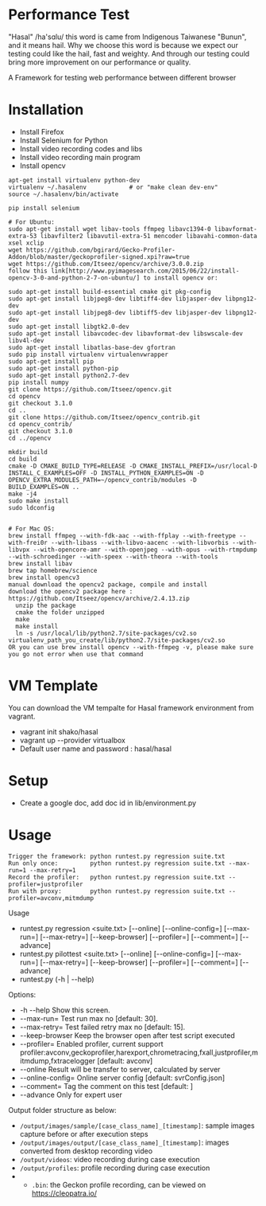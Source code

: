 Performance Test 
===========================
"Hasal" /ha'sɑlu/ this word is came from Indigenous Taiwanese "Bunun", and it means hail. Why we choose this word is because we expect our testing could like the hail, fast and weighty. And through our testing could bring more improvement on our performance or quality.

A Framework for testing web performance between different browser

# Installation
* Install Firefox
* Install Selenium for Python
* Install video recording codes and libs
* Install video recording main program
* Install opencv

```
apt-get install virtualenv python-dev
virtualenv ~/.hasalenv            # or "make clean dev-env"
source ~/.hasalenv/bin/activate

pip install selenium

# For Ubuntu:
sudo apt-get install wget libav-tools ffmpeg libavc1394-0 libavformat-extra-53 libavfilter2 libavutil-extra-51 mencoder libavahi-common-data xsel xclip
wget https://github.com/bgirard/Gecko-Profiler-Addon/blob/master/geckoprofiler-signed.xpi?raw=true
wget https://github.com/Itseez/opencv/archive/3.0.0.zip
follow this link[http://www.pyimagesearch.com/2015/06/22/install-opencv-3-0-and-python-2-7-on-ubuntu/] to install opencv or:

sudo apt-get install build-essential cmake git pkg-config
sudo apt-get install libjpeg8-dev libtiff4-dev libjasper-dev libpng12-dev
sudo apt-get install libjpeg8-dev libtiff5-dev libjasper-dev libpng12-dev
sudo apt-get install libgtk2.0-dev
sudo apt-get install libavcodec-dev libavformat-dev libswscale-dev libv4l-dev
sudo apt-get install libatlas-base-dev gfortran
sudo pip install virtualenv virtualenvwrapper
sudo apt-get install pip
sudo apt-get install python-pip
sudo apt-get install python2.7-dev
pip install numpy
git clone https://github.com/Itseez/opencv.git
cd opencv
git checkout 3.1.0
cd ..
git clone https://github.com/Itseez/opencv_contrib.git
cd opencv_contrib/
git checkout 3.1.0
cd ../opencv

mkdir build
cd build
cmake -D CMAKE_BUILD_TYPE=RELEASE -D CMAKE_INSTALL_PREFIX=/usr/local-D INSTALL_C_EXAMPLES=OFF -D INSTALL_PYTHON_EXAMPLES=ON -D OPENCV_EXTRA_MODULES_PATH=~/opencv_contrib/modules -D BUILD_EXAMPLES=ON ..
make -j4
sudo make install
sudo ldconfig


# For Mac OS:
brew install ffmpeg --with-fdk-aac --with-ffplay --with-freetype --with-frei0r --with-libass --with-libvo-aacenc --with-libvorbis --with-libvpx --with-opencore-amr --with-openjpeg --with-opus --with-rtmpdump --with-schroedinger --with-speex --with-theora --with-tools
brew install libav
brew tap homebrew/science
brew install opencv3
manual download the opencv2 package, compile and install
download the opencv2 package here : https://github.com/Itseez/opencv/archive/2.4.13.zip
  unzip the package 
  cmake the folder unzipped 
  make
  make install
  ln -s /usr/local/lib/python2.7/site-packages/cv2.so virtualenv_path_you_create/lib/python2.7/site-packages/cv2.so
OR you can use brew install opencv --with-ffmpeg -v, please make sure you go not error when use that command

```

# VM Template
You can download the VM tempalte for Hasal framework environment from vagrant.
* vagrant init shako/hasal
* vagrant up --provider virtualbox
* Default user name and password : hasal/hasal

# Setup
* Create a google doc, add doc id in lib/environment.py

# Usage

```
Trigger the framework: python runtest.py regression suite.txt
Run only once:         python runtest.py regression suite.txt --max-run=1 --max-retry=1
Record the profiler:   python runtest.py regression suite.txt --profiler=justprofiler
Run with proxy:        python runtest.py regression suite.txt --profiler=avconv,mitmdump

```
Usage
* runtest.py regression <suite.txt> [--online] [--online-config=<str>] [--max-run=<int>] [--max-retry=<int>] [--keep-browser] [--profiler=<str>] [--comment=<str>] [--advance]
* runtest.py pilottest <suite.txt> [--online] [--online-config=<str>] [--max-run=<int>] [--max-retry=<int>] [--keep-browser] [--profiler=<str>] [--comment=<str>] [--advance]
* runtest.py (-h | --help)

Options:
*  -h --help                 Show this screen.
*  --max-run=<int>           Test run max no [default: 30].
*  --max-retry=<int>         Test failed retry max no [default: 15].
*  --keep-browser            Keep the browser open after test script executed
*  --profiler=<str>          Enabled profiler, current support profiler:avconv,geckoprofiler,harexport,chrometracing,fxall,justprofiler,mitmdump,fxtracelogger [default: avconv]
*  --online                  Result will be transfer to server, calculated by server
*  --online-config=<str>     Online server config [default: svrConfig.json]
*  --comment=<str>           Tag the comment on this test [default: <today>]
*  --advance                 Only for expert user

Output folder structure as below:
* `/output/images/sample/[case_class_name]_[timestamp]`: sample images capture before or after execution steps
* `/output/images/output/[case_class_name]_[timestamp]`: images converted from desktop recording video 
* `/output/videos`: video recording during case execution
* `/output/profiles`: profile recording during case execution
* * `.bin`: the Geckon profile recording, can be viewed on https://cleopatra.io/
